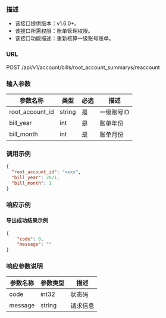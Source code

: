 ### 描述

- 该接口提供版本：v1.6.0+。
- 该接口所需权限：账单管理权限。
- 该接口功能描述：重新核算一级账号账单。

### URL

POST /api/v1/account/bills/root_account_summarys/reaccount

### 输入参数

| 参数名称            | 类型     | 必选 | 描述     |
|-----------------|--------|----|--------|
| root_account_id | string | 是  | 一级账号ID |
| bill_year       | int    | 是  | 账单年份   |
| bill_month      | int    | 是  | 账单月份   |

### 调用示例

```json
{
  "root_account_id": "xxxx",
  "bill_year": 2021,
  "bill_month": 1
}
```


### 响应示例

#### 导出成功结果示例

```json
{
	"code": 0,
    "message": ""
}
```

### 响应参数说明

| 参数名称    | 参数类型   | 描述   |
|---------|--------|------|
| code    | int32  | 状态码  |
| message | string | 请求信息 |

